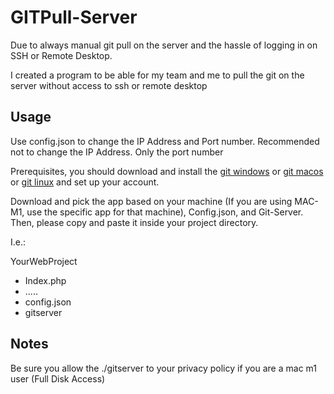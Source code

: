 # GITPull-Server

Due to always manual git pull on the server and the hassle of logging in on SSH or Remote Desktop.

I created a program to be able for my team and me to pull the git on the server without access to ssh or remote desktop

## Usage

Use config.json to change the IP Address and Port number. Recommended not to change the IP Address. Only the port number

Prerequisites, you should download and install the [git windows](https://git-scm.com/download/win) or
[git macos](https://git-scm.com/download/mac) or [git linux](https://git-scm.com/download/linux) and set up your account.

Download and pick the app based on your machine (If you are using MAC-M1, use the specific app for that machine), Config.json, and Git-Server. Then, please copy and paste it inside your project directory.

I.e.:

YourWebProject

- Index.php
- .....
- config.json
- gitserver

## Notes

Be sure you allow the ./gitserver to your privacy policy if you are a mac m1 user (Full Disk Access)
